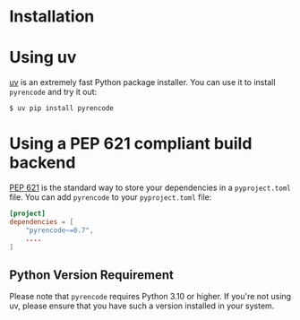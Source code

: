 # Installation

# Using uv

[uv] is an extremely fast Python package installer.
You can use it to install `pyrencode` and try it out:

```console
$ uv pip install pyrencode
```

# Using a PEP 621 compliant build backend

[PEP 621] is the standard way to store your dependencies in a `pyproject.toml` file.
You can add `pyrencode` to your `pyproject.toml` file:

```toml
[project]
dependencies = [
    "pyrencode~=0.7",
    ....
]
```

## Python Version Requirement

Please note that `pyrencode` requires Python 3.10 or higher. If you're not using uv,
please ensure that you have such a version installed in your system.

[uv]: https://github.com/astral-sh/uv
[PEP 621]: https://peps.python.org/pep-0621/
